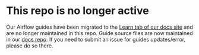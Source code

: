 # This repo is no longer active

Our Airflow guides have been migrated to the [Learn tab of our docs site](https://docs.astronomer.io/learn) and are no longer maintained in this repo. Guide source files are now maintained in our [docs repo](https://github.com/astronomer/docs/tree/main/learn). If you need to submit an issue for guides updates/error, please do so there. 

